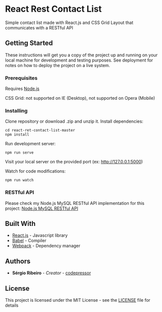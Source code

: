 # React Rest Contact List

Simple contact list made with React.js and CSS Grid Layout that communicates with a RESTful API

## Getting Started

These instructions will get you a copy of the project up and running on your local machine for development and testing purposes. See deployment for notes on how to deploy the project on a live system.

### Prerequisites

Requires [Node.js](https://nodejs.org/)

CSS Grid: not supported on IE (Desktop), not supported on Opera (Mobile)

### Installing

Clone repository or download .zip and unzip it. Install dependencies:

```
cd react-ret-contact-list-master
npm install
```

Run development server:

```
npm run serve
```

Visit your local server on the provided port (ex: http://127.0.0.1:5000)

Watch for code modifications:

```
npm run watch
```

### RESTful API

Please check my Node.js MySQL RESTful API implementation for this project: [Node.js MySQL RESTful API](https://github.com/codepressor/node-contact-api)

## Built With

* [React.js](https://reactjs.org/) - Javascript library
* [Babel](https://babeljs.io/) - Compiler
* [Webpack](https://webpack.js.org/) - Dependency manager

## Authors

* **Sérgio Ribeiro** - *Creator* - [codepressor](https://codepressor.com/)

## License

This project is licensed under the MIT License - see the [LICENSE](LICENSE) file for details


